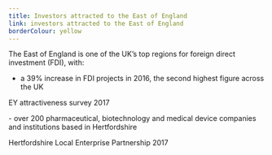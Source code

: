 ```yaml
---
title: Investors attracted to the East of England
link: investors attracted to the East of England
borderColour: yellow
---
```

The East of England is one of the UK’s top regions for foreign direct investment (FDI), with:


- a 39% increase in FDI projects in 2016, the second highest figure across the UK  
<div class="region--small-text"><p>EY attractiveness survey 2017</p></div>
- over 200 pharmaceutical, biotechnology and medical device companies and institutions based in Hertfordshire  
<div class="region--small-text"><p>Hertfordshire Local Enterprise Partnership 2017</p></div>
